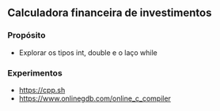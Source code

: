 ## Calculadora financeira de investimentos
### Propósito

- Explorar os tipos int, double e o laço while

### Experimentos

- https://cpp.sh
- https://www.onlinegdb.com/online_c_compiler
